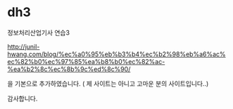 # dh3

정보처리산업기사 연습3

http://junil-hwang.com/blog/%ec%a0%95%eb%b3%b4%ec%b2%98%eb%a6%ac%ec%82%b0%ec%97%85%ea%b8%b0%ec%82%ac-%ea%b2%8c%ec%8b%9c%ed%8c%90/

을 기본으로 추가하였습니다. ( 제 사이트는 아니고 고마운 분의 사이트입니다..)

감사합니다.
